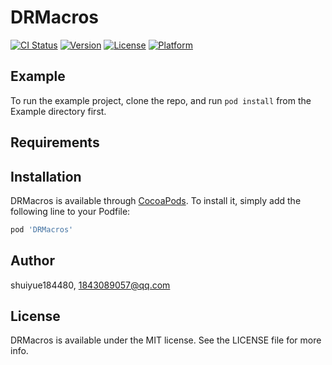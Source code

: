 # DRMacros

[![CI Status](https://img.shields.io/travis/shuiyue184480/DRMacros.svg?style=flat)](https://travis-ci.org/shuiyue184480/DRMacros)
[![Version](https://img.shields.io/cocoapods/v/DRMacros.svg?style=flat)](https://cocoapods.org/pods/DRMacros)
[![License](https://img.shields.io/cocoapods/l/DRMacros.svg?style=flat)](https://cocoapods.org/pods/DRMacros)
[![Platform](https://img.shields.io/cocoapods/p/DRMacros.svg?style=flat)](https://cocoapods.org/pods/DRMacros)

## Example

To run the example project, clone the repo, and run `pod install` from the Example directory first.

## Requirements

## Installation

DRMacros is available through [CocoaPods](https://cocoapods.org). To install
it, simply add the following line to your Podfile:

```ruby
pod 'DRMacros'
```

## Author

shuiyue184480, 1843089057@qq.com

## License

DRMacros is available under the MIT license. See the LICENSE file for more info.
